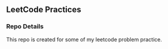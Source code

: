 ## LeetCode Practices

### Repo Details
This repo is created for some of my leetcode problem practice. 

